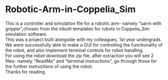 # Robotic-Arm-in-Coppelia_Sim
This is a controller and simulation file for a robotic arm- namely "uarm with gripper",chosen from the inbuilt templates for robots in Coppelia_Sim simulation software.<br>
This was a project built alongside with my colleagues, 1st year undergrads. We were successfully able to make a GUI for controlling the functionality of the robot, and also implement terminal controls for robot handling.<br>
For using the robot download the zip file, after extraction you will see 2 files- namely "ReadMe" and "terminal instructions", go through those for the further instructions
of using the robot.<br>
Thanks for reading.
